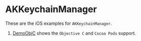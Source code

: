 # AKKeychainManager

These are the iOS examples for `AKKeychainManager`.<br>
  1. [DemoObjC](https://github.com/AmrKoritem/AKLibrariesExamples/tree/main/AKKeychainManager/iOS/DemoObjC) shows the `Objective C` and `Cocoa Pods` support.<br>
